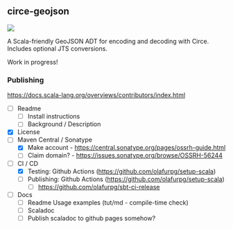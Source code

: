 ## circe-geojson

![](https://github.com/worace/circe-geojson/workflows/CI/badge.svg)

A Scala-friendly GeoJSON ADT for encoding and decoding with Circe. Includes optional JTS conversions.

Work in progress!

### Publishing

https://docs.scala-lang.org/overviews/contributors/index.html

* [ ] Readme
  * [ ] Install instructions
  * [ ] Background / Description
* [x] License
* [ ] Maven Central / Sonatype
  * [x] Make account - https://central.sonatype.org/pages/ossrh-guide.html
  * [ ] Claim domain? - https://issues.sonatype.org/browse/OSSRH-56244
* [ ] CI / CD
  * [X] Testing: Github Actions (https://github.com/olafurpg/setup-scala)
  * [ ] Publishing: Github Actions (https://github.com/olafurpg/setup-scala)
    * [ ] https://github.com/olafurpg/sbt-ci-release
* [ ] Docs
  * [ ] Readme Usage examples (tut/md - compile-time check)
  * [ ] Scaladoc
  * [ ] Publish scaladoc to github pages somehow?
